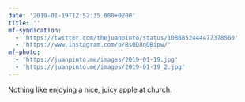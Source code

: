 ```yaml
---
date: '2019-01-19T12:52:35.000+0200'
title: ''
mf-syndication:
  - 'https://twitter.com/thejuanpinto/status/1086852444477378560'
  - 'https://www.instagram.com/p/Bs0D8qQBipw/'
mf-photo:
  - 'https://juanpinto.me/images/2019-01-19.jpg'
  - 'https://juanpinto.me/images/2019-01-19_2.jpg'
---
```

Nothing like enjoying a nice, juicy apple at church.
